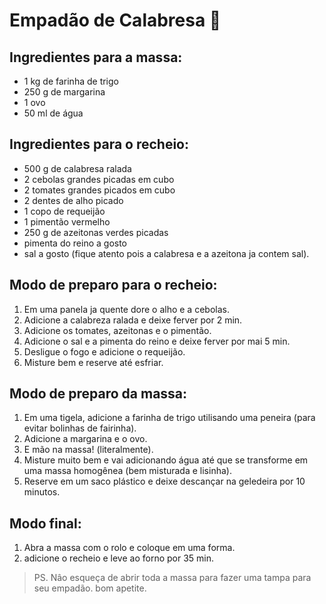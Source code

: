 # **Empadão de Calabresa** 🥧

## Ingredientes para a massa:
* 1 kg de farinha de trigo
* 250 g de margarina
* 1 ovo
* 50 ml de água
## Ingredientes para o recheio:
* 500 g de calabresa ralada
* 2 cebolas grandes picadas em cubo
* 2 tomates grandes picados em cubo
* 2 dentes de alho picado
* 1 copo de requeijão
* 1 pimentão vermelho
* 250 g de azeitonas verdes picadas
* pimenta do reino a gosto 
* sal a gosto (fique atento pois a calabresa e a azeitona ja contem sal).
## Modo de preparo para o recheio:
1. Em uma panela ja quente dore o alho e a cebolas.
2. Adicione a calabreza ralada e deixe ferver por 2 min.
3. Adicione os tomates, azeitonas e o pimentão.
4. Adicione o sal e a pimenta do reino e deixe ferver por mai 5 min.
5. Desligue o fogo e adicione o requeijão.
6. Misture bem e reserve até esfriar.
## Modo de preparo da massa:
1. Em uma tigela, adicione a farinha de trigo utilisando uma peneira (para evitar bolinhas de fairinha).
2. Adicione a margarina e o ovo. 
3. E mão na massa! (literalmente).
4. Misture muito bem e vai adicionando água até que se transforme em uma massa homogênea (bem misturada e lisinha).
5. Reserve em um saco plástico e deixe descançar na geledeira por 10 minutos.
## Modo final:
1. Abra a massa com o rolo e coloque em uma forma.
2. adicione o recheio e leve ao forno por 35 min.  
>PS. Nâo esqueça de abrir toda a massa para fazer uma tampa para seu empadão.
bom apetite.
